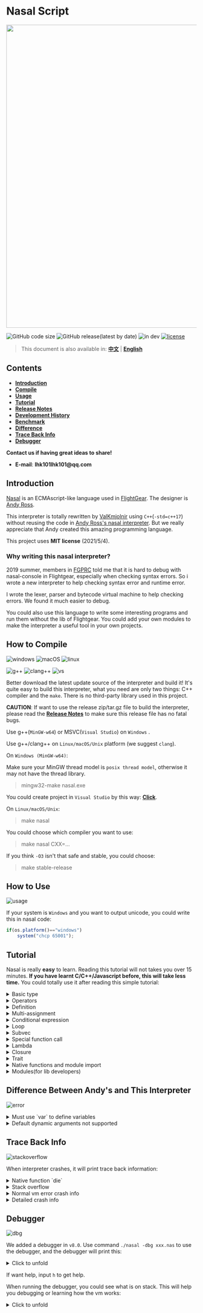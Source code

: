 # __Nasal Script__

<img src="./doc/pic/header.png" style="width:800px"></img>

![GitHub code size](https://img.shields.io/github/languages/code-size/ValKmjolnir/Nasal-Interpreter?style=flat-square&logo=github)
![GitHub release(latest by date)](https://img.shields.io/github/v/release/ValKmjolnir/Nasal-Interpreter?style=flat-square&logo=github)
![in dev](https://img.shields.io/badge/dev-v10.1-blue?style=flat-square&logo=github)
[![license](https://img.shields.io/badge/license-MIT-green?style=flat-square&logo=github)](./LICENSE)

> This document is also available in: [__中文__](./doc/README_zh.md) | [__English__](./README.md)

## __Contents__

* [__Introduction__](#introduction)
* [__Compile__](#how-to-compile)
* [__Usage__](#how-to-use)
* [__Tutorial__](#tutorial)
* [__Release Notes__](./doc/dev.md#release-notes)
* [__Development History__](./doc/dev.md)
* [__Benchmark__](./doc/benchmark.md)
* [__Difference__](#difference-between-andys-and-this-interpreter)
* [__Trace Back Info__](#trace-back-info)
* [__Debugger__](#debugger)

__Contact us if having great ideas to share!__

* __E-mail__: __lhk101lhk101@qq.com__

## __Introduction__

[Nasal](http://wiki.flightgear.org/Nasal_scripting_language)
is an ECMAscript-like language used in [FlightGear](https://www.flightgear.org/).
The designer is [Andy Ross](https://github.com/andyross).

This interpreter is totally rewritten by [ValKmjolnir](https://github.com/ValKmjolnir) using `C++`(`-std=c++17`)
without reusing the code in [Andy Ross's nasal interpreter](https://github.com/andyross/nasal).
But we really appreciate that Andy created this amazing programming language.

This project uses __MIT license__ (2021/5/4).

### __Why writing this nasal interpreter?__

2019 summer,
members in [FGPRC](https://www.fgprc.org/) told me that it is hard to debug with nasal-console in Flightgear,
especially when checking syntax errors.
So i wrote a new interpreter to help checking syntax error and  runtime error.

I wrote the lexer, parser and
bytecode virtual machine to help checking errors.
We found it much easier to debug.

You could also use this language to write some
interesting programs and run them without the lib of Flightgear.
You could add your own modules to make
the interpreter a useful tool in your own projects.

## __How to Compile__

![windows](https://img.shields.io/badge/Microsoft-Windows-green?style=flat-square&logo=windows)
![macOS](https://img.shields.io/badge/Apple%20Inc.-MacOS-green?style=flat-square&logo=apple)
![linux](https://img.shields.io/badge/GNU-Linux-green?style=flat-square&logo=GNU)

![g++](https://img.shields.io/badge/GNU-g++-A42E2B?style=flat-square&logo=GNU)
![clang++](https://img.shields.io/badge/LLVM-clang++-262D3A?style=flat-square&logo=LLVM)
![vs](https://img.shields.io/badge/Visual_Studio-MSVC-5C2D91?style=flat-square&logo=visualstudio)

Better download the latest update source of the interpreter and build it! It's quite easy to build this interpreter, what you need are only two things: C++ compiler and the `make`. There is no third-party library used in this project.

__CAUTION__: If want to use the release zip/tar.gz file to build the interpreter, please read the [__Release Notes__](./doc/dev.md#release-notes) to make sure this release file has no fatal bugs.

Use g++(`MinGW-w64`) or MSVC(`Visual Studio`) on `Windows` .

Use g++/clang++ on `Linux/macOS/Unix` platform (we suggest `clang`).

On `Windows (MinGW-w64)`:

Make sure your MinGW thread model is `posix thread model`, otherwise it may not have the thread library.

> mingw32-make nasal.exe

You could create project in `Visual Studio` by this way: [__Click__](./doc/vs.md).

On `Linux/macOS/Unix`:

> make nasal

You could choose which compiler you want to use:

> make nasal CXX=...

If you think `-O3` isn't that safe and stable, you could choose:

> make stable-release

## __How to Use__

![usage](./doc/gif/help.gif)

If your system is `Windows` and you want to output unicode, you could write this in nasal code:

```javascript
if(os.platform()=="windows")
    system("chcp 65001");
```

## __Tutorial__

Nasal is really __easy__ to learn.
Reading this tutorial will not takes you over 15 minutes.
__If you have learnt C/C++/Javascript before, this will take less time.__
You could totally use it after reading this simple tutorial:

<details><summary> Basic type </summary>

__`none`__ is error type used to interrupt the execution.
This type is not created by user program.

__`nil`__ is a null type. Just like `null`.

```javascript
var spc=nil;
```

__`num`__ has 3 formats: `dec`, `hex` and `oct`. Using IEEE754 `double` to store.

```javascript
# this language use '#' to write notes
var n=2.71828;    # dec
var n=2.147e16;   # dec
var n=1e-10;      # dec
var n=0xAA55;     # hex
var n=0o170001;   # oct

# caution: true and false also useful in nasal now
var n=true;       # in fact n is now 1.0
var n=false;      # in face n is now 0.0
```

__`str`__ has 3 formats. The third one is used to declare a character.

```javascript
var s='str';
var s="another string";
var s=`c`;
# some special characters is allowed in this language:
'\a'; '\b'; '\e'; '\f';
'\n'; '\r'; '\t'; '\v';
'\0'; '\\'; '\?'; '\'';
'\"';
```

__`vec`__ has unlimited length and can store all types of values.

```javascript
var vec=[];
var vec=[0,nil,{},[],func(){return 0}];
append(vec,0,1,2);
```

__`hash`__ is a hashmap (or like a `dict` in `python`) that stores values with strings/identifiers as the key.

```javascript
var hash={
    member1:nil,
    member2:"str",
    "member3":"member\'s name can also be a string constant",
    funct:func(){
        return me.member2~me.member3;
    }
};
```

__`func`__ is a function type (in fact it is `lambda`).

```javascript
var f=func(x,y,z){
    return nil;
}
# function could be declared without parameters and `(`, `)`
var f=func{
    return 114514;
}
var f=func(x,y,z,deft=1){
    return x+y+z+deft;
}
var f=func(args...){
    var sum=0;
    foreach(var i;args)
        sum+=i;
    return sum;
}
```

__`upval`__ is used to store upvalues, used in __`vm`__ to make sure closure runs correctly.

__`obj`__ is used to store other complex `C/C++` data types.
This type is created by native-function of nasal. If want to define a new data type, see how to add native-functions by editing code.

</details>

<details><summary> Operators </summary>

Nasal has basic math operators `+` `-` `*` `/` and a special operator `~` that joints strings.

```javascript
1+2-(1+3)*(2+4)/(16-9);
"str1"~"str2";
```

For conditional expressions, operators `==` `!=` `<` `>` `<=` `>=` are used to compare two values.
`and` `or` have the same function as C/C++ `&&` `||`.

```javascript
1+1 and (1<0 or 1>0);
1<=0 and 1>=0;
1==0 or 1!=0;
```

Unary operators `-` `!` have the same function as C/C++.

```javascript
-1;
!0;
```

Bitwise operators `~` `|` `&` `^` have the same function as C/C++.

```javascript
# these operators will:
# 1. convert f64 to i32 (static_cast<int32_t>)
# 2. do the bitwise function

~0x80000000; # not 2147483647
0x8|0x1;     # or
0x1&0x2;     # and
0x8^0x1;     # xor
```

Operators `=` `+=` `-=` `*=` `/=` `~=` `^=` `&=` `|=` are used in assignment expressions.

```javascript
a=b=c=d=1;
a+=1;
a-=1;
a*=1;
a/=1;
a~="string";

a^=0xff;
a&=0xca;
a|=0xba;
```

</details>

<details><summary> Definition </summary>

As follows.

```javascript
var a=1;             # define single variable
var (a,b,c)=[0,1,2]; # define multiple variables from a vector
var (a,b,c)=(0,1,2); # define multiple variables from a tuple
```

</details>

<details><summary> Multi-assignment </summary>

The last one is often used to swap two variables.

```javascript
(a,b[0],c.d)=[0,1,2];
(a,b[1],c.e)=(0,1,2);
(a,b)=(b,a);
```

</details>

<details><summary> Conditional expression </summary>

In nasal there's a new key word `elsif`.
It has the same functions as `else if`.

```javascript
if(1){
    ;
}elsif(2){
    ;
}else if(3){
    ;
}else{
    ;
}
```

</details>

<details><summary> Loop </summary>

While loop and for loop is simalar to C/C++.

```javascript
while(condition)
    continue;
for(var i=0;i<10;i+=1)
    break;
```

Nasal has another two kinds of loops that iterates through a vector:

`forindex` will get the index of a vector. Index will be `0` to `size(elem)-1`.

```javascript
forindex(var i;elem)
    print(elem[i]);
```

`foreach` will get the element of a vector. Element will be `elem[0]` to `elem[size(elem)-1]`.

```javascript
foreach(var i;elem)
    print(i);
```

</details>

<details><summary> Subvec </summary>

Nasal provides this special syntax to help user generate a new vector by getting values by one index or getting values by indexes in a range from an old vector.
If there's only one index in the bracket, then we will get the value directly.
Use index to search one element in the string will get the __ascii number__ of this character.
If you want to get the character, use built-in function `chr()`.

```javascript
a[0];
a[-1,1,0:2,0:,:3,:,nil:8,3:nil,nil:nil];
"hello world"[0];
```

</details>

<details><summary> Special function call </summary>

This is not very efficient,
because hashmap use string as the key to compare.

But if it really useful, the efficientcy may not be so important...

```javascript
f(x:0,y:nil,z:[]);
```

</details>

<details><summary> Lambda </summary>

Also functions have this kind of use:

```javascript
func(x,y){
    return x+y
}(0,1);
func(x){
    return 1/(1+math.exp(-x));
}(0.5);
```

There's an interesting test file `y-combinator.nas`,
try it for fun:

```javascript
var fib=func(f){
    return f(f);
}(
    func(f){
        return func(x){
            if(x<2) return x;
            return f(f)(x-1)+f(f)(x-2);
        }
    }
);
```

</details>

<details><summary> Closure </summary>

Closure means you could get the variable that is not in the local scope of a function that you called.
Here is an example, result is `1`:

```javascript
var f=func(){
    var a=1;
    return func(){return a;};
}
print(f()());
```

Using closure makes it easier to OOP.

```javascript
var student=func(n,a){
    var (name,age)=(n,a);
    return {
        print_info:func() {println(name,' ',age);},
        set_age:   func(a){age=a;},
        get_age:   func() {return age;},
        set_name:  func(n){name=n;},
        get_name:  func() {return name;}
    };
}
```

</details>

<details><summary> Trait </summary>

Also there's another way to OOP, that is `trait`.

When a hash has a member named `parents` and the value type is vector,
then when you are trying to find a member that is not in this hash,
virtual machine will search the member in `parents`.
If there is a hash that has the member, you will get the member's value.

Using this mechanism, we could OOP like this, the result is `114514`:

```javascript
var trait={
    get:func{return me.val;},
    set:func(x){me.val=x;}
};

var class={
    new:func(){
        return {
            val:nil,
            parents:[trait]
        };
    }
};
var a=class.new();
a.set(114514);
println(a.get());
```

First virtual machine cannot find member `set` in hash `a`, but in `a.parents` there's a hash `trait` has the member `set`, so we get the `set`.
variable `me` points to hash `a`, so we change the `a.val`.
And `get` has the same process.

And we must remind you that if you do this:

```javascript
var trait={
    get:func{return me.val;},
    set:func(x){me.val=x;}
};

var class={
    new:func(){
        return {
            val:nil,
            parents:[trait]
        };
    }
};
var a=class.new();
var b=class.new();
a.set(114);
b.set(514);
println(a.get());
println(b.get());

var c=a.get;
var d=b.get;

println(c());
println(c());
println(d());
println(d());
```

You will get this result now:

```bash
114
514
514
514
514
514
```

Because `a.get` will set `me=a` in the `trait.get`. Then `b.get` do the `me=b`. So in fact c is `b.get` too after running `var d=b.get`.
If you want to use this trick to make the program running more efficiently, you must know this special mechanism.

</details>

<details><summary> Native functions and module import </summary>

This part shows how we add native functions in this interpreter.
If you are interested in this part, this may help you.
And...

__CAUTION:__ If you want to add your own functions __without__ changing the source code, see the __`module`__ after this part.

If you really want to change source code, check built-in functions in `lib.nas` and see the example below.

Definition:

```C++
// you could also use a macro to define one.
nas_native(builtin_print);
```

Then complete this function using C++:

```C++
var builtin_print(var* local,gc& ngc)
{
    // find value with index begin from 1
    // because local[0] is reserved for value 'me'
    var vec=local[1];
    // main process
    // also check number of arguments and type here
    // if get an error,use nas_err
    for(auto& i:vec.vec().elems)
        switch(i.type)
        {
            case vm_none: std::cout<<"undefined";   break;
            case vm_nil:  std::cout<<"nil";         break;
            case vm_num:  std::cout<<i.num();       break;
            case vm_str:  std::cout<<i.str();       break;
            case vm_vec:  std::cout<<i.vec();       break;
            case vm_hash: std::cout<<i.hash();      break;
            case vm_func: std::cout<<"func(..){..}";break;
            case vm_obj:  std::cout<<"<object>";    break;
        }
    std::cout<<std::flush;
    // generate return value,
    // use ngc::alloc(type) to make a new value
    // or use reserved reference nil/one/zero
    return nil;
}
```

When running a builtin function, alloc will run more than one time, this may cause mark-sweep in `gc::alloc`.
The value got before will be collected, but stil in use in this builtin function, this will cause a fatal error.

So use `gc::temp` in builtin functions to temprorarily store the gc-managed value that you want to return later. Like this:

```C++
var builtin_keys(var* local,gc& ngc)
{
    var hash=local[1];
    if(hash.type!=vm_hash)
        return nas_err("keys","\"hash\" must be hash");
    // use gc.temp to store the gc-managed-value, to avoid being sweeped
    var res=ngc.temp=ngc.alloc(vm_vec);
    auto& vec=res.vec().elems;
    for(auto& iter:hash.hash().elems)
        vec.push_back(ngc.newstr(iter.first));
    ngc.temp=nil;
    return res;
}
```

After that, register the built-in function's name(in nasal) and the function's pointer in this table:

```C++
struct func
{
    const char* name;
    var (*func)(var*,gc&);
} builtin[]=
{
    {"__print",builtin_print},
    {nullptr,  nullptr      }
};
```

At last,warp the `__print` in a nasal file:

```javascript
var print=func(elems...){
    return __print(elems);
};
```

In fact the arguments that `__print` uses are not necessary.
So writting it like this is also right:

```javascript
var print=func(elems...){
    return __print;
};
```

If you don't warp built-in function in a normal nasal function,
this native function may cause __segmentation fault__ when searching arguments.

Use `import("filename.nas")` to get the nasal file including your built-in functions, then you could use it.
Also there's another way of importing nasal files, the two way of importing have the same function:

```javascript
import.dirname.dirname.filename;
import("./dirname/dirname/filename.nas");
```

</details>

<details><summary> Modules(for lib developers) </summary>

If there is only one way to add your own functions into nasal,
that is really inconvenient.

Luckily, we have developed some useful native-functions to help you add modules that created by you.

After 2021/12/3, there are some new functions added to `lib.nas`:

```javascript
var dylib={
    dlopen:  func(libname){
        ...
    },
    dlclose: func(lib){return __dlclose;   },
    dlcall:  func(ptr,args...){return __dlcallv},
    limitcall: func(arg_size=0){
        ...
    }
};
```

As you could see, these functions are used to load dynamic libraries into the nasal runtime and execute.
Let's see how they work.

First, write a cpp file that you want to generate the dynamic lib, take the `fib.cpp` as the example(example codes are in `./module`):

```C++
// add header file nasal.h to get api
#include "nasal.h"
double fibonaci(double x){
    if(x<=2)
        return x;
    return fibonaci(x-1)+fibonaci(x-2);
}
// module functions' parameter list example
var fib(var* args,usize size,gc* ngc){
    // the arguments are generated into a vm_vec: args
    // get values from the vector that must be used here
    var num=args[0];
    // if you want your function safer, try this
    // nas_err will print the error info on screen
    // and return vm_null for runtime to interrupt
    if(num.type!=vm_num)
        return nas_err("extern_fib","\"num\" must be number");
    // ok, you must know that vm_num now is not managed by gc
    // if want to return a gc object, use ngc->alloc(type)
    // usage of gc is the same as adding a native function
    return var::num(fibonaci(num.tonum()));
}

// then put function name and address into this table
// make sure the end of the table is {nullptr,nullptr}
mod_func func_tbl[]={
    {"fib",fib},
    {nullptr,nullptr}
};

// must write this function, this will help nasal to
// get the function pointer by name
// the reason why using this way to get function pointer
// is because `var` has constructors, which is not compatiable in C
// so "extern "C" var fib" may get compilation warnings
extern "C" mod_func get(){
    return func_tbl;
}
```

Next, compile this `fib.cpp` into dynamic lib.

Linux(`.so`):

`clang++ -c -O3 fib.cpp -fPIC -o fib.o`

`clang++ -shared -o libfib.so fib.o`

Mac(`.so` & `.dylib`): same as Linux.

Windows(`.dll`):

`g++ -c -O3 fib.cpp -fPIC -o fib.o`

`g++ -shared -o libfib.dll fib.o`

Then we write a test nasal file to run this fib function, using `os.platform()` we could write a cross-platform program:

```javascript
var dlhandle=dylib.dlopen("libfib."~(os.platform()=="windows"?"dll":"so"));
var fib=dlhandle.fib;
for(var i=1;i<30;i+=1)
    println(dylib.dlcall(fib,i));
dylib.dlclose(dlhandle.lib);
```

`dylib.dlopen` is used to load dynamic library and get the function address.

`dylib.dlcall` is used to call the function, the first argument is the function address, make sure this argument is `vm_obj` and `type=obj_extern`.

`dylib.dlclose` is used to unload the library, at the moment that you call the function, all the function addresses that got from it are invalid.

`dylib.limitcall` is used to get `dlcall` function that has limited parameter size, this function will prove the performance of your code because it does not use `vm_vec` to store the arguments, instead it uses local scope to store them, so this could avoid frequently garbage collecting. And the code above could also be written like this:

```javascript
var dlhandle=dylib.dlopen("libfib."~(os.platform()=="windows"?"dll":"so"));
var fib=dlhandle.fib;
var invoke=dylib.limitcall(1); # this means the called function has only one parameter
for(var i=1;i<30;i+=1)
    println(invoke(fib,i));
dylib.dlclose(dlhandle.lib);
```

If get this, Congratulations!

```bash
./nasal a.nas
1
2 
3 
5 
8 
13
21
34
55
89
144
233
377
610
987
1597
2584
4181
6765
10946
17711
28657
46368
75025
121393
196418
317811
514229
832040
```

</details>

## __Difference Between Andy's and This Interpreter__

![error](./doc/gif/error.gif)

<details><summary>Must use `var` to define variables</summary> 

This interpreter uses more strict syntax to make sure it is easier for you to program and debug.

In Andy's interpreter:

```javascript
foreach(i;[0,1,2,3])
    print(i)
```

This program can run normally.
But take a look at the iterator `i`,
it is defined in foreach without using keyword `var`.
I think this design will make programmers feeling confused that they maybe hard to find the `i` is defined here.
Without `var`, they may think this `i` is defined anywhere else.

So in this interpreter i use a more strict syntax to force users to use `var` to define iterator of forindex and foreach.
If you forget to add the keyword `var`, you will get this:

```javascript
code: undefined symbol "i"
 --> test.nas:1:9
  | 
1 | foreach(i;[0,1,2,3])
  |         ^ undefined symbol "i"

code: undefined symbol "i"
 --> test.nas:2:11
  | 
2 |     print(i)
  |           ^ undefined symbol "i"
```

</details>

<details><summary>Default dynamic arguments not supported</summary>

In this interpreter,
function doesn't put dynamic args into vector `arg` by default.
So if you use `arg` without definition,
you'll get an error of `undefined symbol`.

```javascript
var f=func(){
    println(arg)
}
f(1,2,3);
```

Compilation result:

```javascript
code: undefined symbol "arg"
 --> test.nas:2:15
  | 
2 |     println(arg)
  |               ^ undefined symbol "arg"
```

</details>

## __Trace Back Info__

![stackoverflow](./doc/gif/stackoverflow.gif)

When interpreter crashes,
it will print trace back information:

<details><summary>Native function `die`</summary>

Function `die` is used to throw error and crash immediately.

```javascript
func()
{
    println("hello");
    die("error occurred this line");
    return;
}();
```

```javascript
hello
[vm] error: error occurred this line
[vm] native function error.
trace back:
  0x000000ac      40 00 00 00 25      callb  0x25 <__die@0x41afc0> (lib.nas:131)
  0x000004f6      3e 00 00 00 01      callfv 0x1 (a.nas:4)
  0x000004fa      3e 00 00 00 00      callfv 0x0 (a.nas:6)
vm stack (0x7fffcd21bc68 <sp+80>, limit 10, total 12):
  0x0000005b    | null |
  ...
  0x00000057    | str  | <0x138ff60> error occurred t...
  ...
  0x00000052    | nil  |
```

</details>

<details><summary>Stack overflow</summary>

Here is an example of stack overflow:

```javascript
func(f){
    return f(f);
}(
    func(f){
        f(f);
    }
)();
```

```javascript
[vm] stack overflow
trace back:
  0x000004fb      3e 00 00 00 01      callfv 0x1 (a.nas:5)
  0x000004fb      1349 same call(s)
  0x000004f3      3e 00 00 00 01      callfv 0x1 (a.nas:2)
  0x000004ff      3e 00 00 00 01      callfv 0x1 (a.nas:3)
vm stack (0x7fffd3781d58 <sp+80>, limit 10, total 8108):
  0x00001ffb    | func | <0x15f8d90> entry:0x4f9
  0x00001ffa    | func | <0x15f8d90> entry:0x4f9
  0x00001ff9    | pc   | 0x4fb
  ...
  0x00001ff2    | addr | 0x7fffd37a16e8
```

</details>

<details><summary>Normal vm error crash info</summary>

Error will be thrown if there's a fatal error when executing:

```javascript
func(){
    return 0;
}()[1];
```

```javascript
[vm] callv: must call a vector/hash/string
trace back:
  0x000004f4      3b 00 00 00 00      callv  0x0 (a.nas:3)
vm stack (0x7fffff539c28 <sp+80>, limit 10, total 1):
  0x00000050    | num  | 0
```

</details>

<details><summary>Detailed crash info</summary>

Use command __`-d`__ or __`--detail`__ the trace back info will show more details:

```javascript
hello
[vm] error: error occurred this line
[vm] error: native function error
trace back (main)
  0x000000b0      40 00 00 00 2b      callb   0x2b <__die@0x41c380> (lib.nas:131)
  0x00000553      3e 00 00 00 01      callfv  0x1 (test.nas:4)
  0x00000557      3e 00 00 00 00      callfv  0x0 (test.nas:6)
vm stack (0x7fffe0ffed90 <sp+63>, limit 10, total 12)
  0x0000004a    | null |
  0x00000049    | pc   | 0x553
  0x00000048    | addr | 0x7fffe0ffeda0
  ...
  0x00000041    | nil  |
registers (main)
  [ pc     ]    | pc   | 0xb0
  [ global ]    | addr | 0x7fffe0ffe9a0
  [ localr ]    | addr | 0x7fffe0ffedf0
  [ memr   ]    | addr | 0x0
  [ canary ]    | addr | 0x7fffe1002990
  [ top    ]    | addr | 0x7fffe0ffee40
  [ funcr  ]    | func | <0x677cd0> entry:0xb0
  [ upvalr ]    | nil  |
global (0x7fffe0ffe9a0 <sp+0>)
  0x00000000    | func | <0x65fb00> entry:0x5
  0x00000001    | func | <0x65fb20> entry:0xd
  ...
  0x0000003d    | func | <0x66bf00> entry:0x51f
  0x0000003e    | hash | <0x65ffa0> {5 val}
local (0x7fffe0ffedf0 <sp+45>)
  0x00000000    | nil  |
  0x00000001    | str  | <0x6cb630> error occurred t...
```

</details>

## __Debugger__

![dbg](./doc/gif/dbg.gif)

We added a debugger in `v8.0`.
Use command `./nasal -dbg xxx.nas` to use the debugger,
and the debugger will print this:

<details><summary>Click to unfold</summary>

```javascript
source code:
--> var fib=func(x)
    {
        if(x<2) return x;
        return fib(x-1)+fib(x-2);
    }
    for(var i=0;i<31;i+=1)
        print(fib(i),'\n');

next bytecode:
--> 0x00000000      01 00 00 00 41      intg    0x41 (test/fib.nas:0)
    0x00000001      0b 00 00 00 05      newf    0x5 (lib.nas:6)
    0x00000002      02 00 00 00 02      intl    0x2 (lib.nas:6)
    0x00000003      0f 00 00 00 00      dyn     0x0 ("elems") (lib.nas:6)
    0x00000004      32 00 00 00 07      jmp     0x7 (lib.nas:6)
    0x00000005      40 00 00 00 00      callb   0x0 <__print@0x419c80> (lib.nas:7)
    0x00000006      4a 00 00 00 00      ret     0x0 (lib.nas:7)
    0x00000007      03 00 00 00 00      loadg   0x0 (lib.nas:6)
vm stack (0x7fffd0259138 <sp+65>, limit 10, total 0)
>>
```

</details>

If want help, input `h` to get help.

When running the debugger, you could see what is on stack.
This will help you debugging or learning how the vm works:

<details><summary>Click to unfold</summary>

```javascript
source code:
    var fib=func(x)
    {
-->     if(x<2) return x;
        return fib(x-1)+fib(x-2);
    }
    for(var i=0;i<31;i+=1)
        print(fib(i),'\n');

next bytecode:
    0x00000548      0c 00 00 00 aa      happ    0xaa ("running") (lib.nas:503)
    0x00000549      03 00 00 00 3e      loadg   0x3e (lib.nas:498)
    0x0000054a      0b 00 00 05 4e      newf    0x54e (test/fib.nas:1)
    0x0000054b      02 00 00 00 02      intl    0x2 (test/fib.nas:1)
    0x0000054c      0d 00 00 00 1b      para    0x1b ("x") (test/fib.nas:1)
    0x0000054d      32 00 00 05 5d      jmp     0x55d (test/fib.nas:1)
--> 0x0000054e      39 00 00 00 01      calll   0x1 (test/fib.nas:3)
    0x0000054f      2d 00 00 00 03      lessc   0x3 (2) (test/fib.nas:3)
vm stack (0x7fffd0259138 <sp+65>, limit 10, total 7)
  0x00000047    | pc   | 0x566
  0x00000046    | addr | 0x0
  0x00000045    | nil  |
  0x00000044    | num  | 0
  0x00000043    | nil  |
  0x00000042    | nil  |
  0x00000041    | func | <0x88d2f0> entry:0x5
>>
```

</details>
